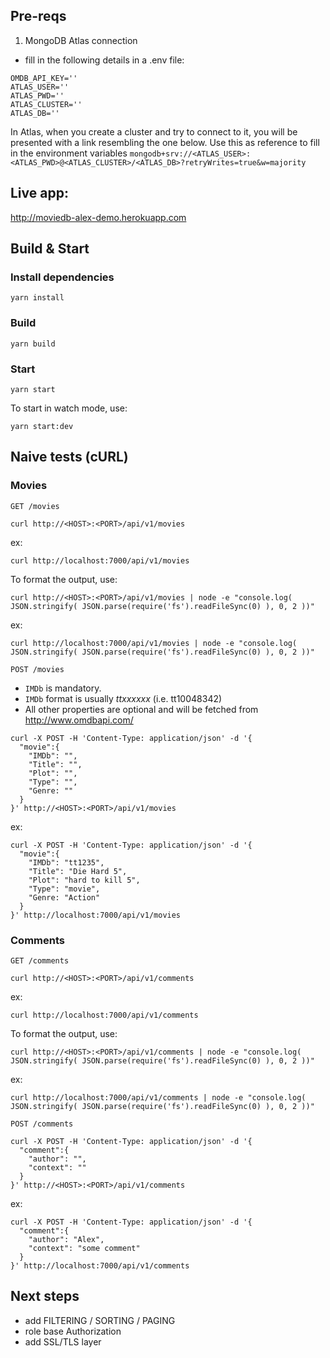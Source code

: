 ## Pre-reqs

1. MongoDB Atlas connection

- fill in the following details in a .env file:

```
OMDB_API_KEY=''
ATLAS_USER=''
ATLAS_PWD=''
ATLAS_CLUSTER=''
ATLAS_DB=''
```

In Atlas, when you create a cluster and try to connect to it, you will be presented with a link resembling the one below. Use this as reference to fill in the environment variables
`mongodb+srv://<ATLAS_USER>:<ATLAS_PWD>@<ATLAS_CLUSTER>/<ATLAS_DB>?retryWrites=true&w=majority`

## Live app:

http://moviedb-alex-demo.herokuapp.com

## Build & Start

### Install dependencies

`yarn install`

### Build

`yarn build`

### Start

`yarn start`

To start in watch mode, use:

`yarn start:dev`

## Naive tests (cURL)

### Movies

`GET /movies`

```
curl http://<HOST>:<PORT>/api/v1/movies
```

ex:

```
curl http://localhost:7000/api/v1/movies
```

To format the output, use:

```
curl http://<HOST>:<PORT>/api/v1/movies | node -e "console.log( JSON.stringify( JSON.parse(require('fs').readFileSync(0) ), 0, 2 ))"
```

ex:

```
curl http://localhost:7000/api/v1/movies | node -e "console.log( JSON.stringify( JSON.parse(require('fs').readFileSync(0) ), 0, 2 ))"
```

`POST /movies`

- `IMDb` is mandatory.
- `IMDb` format is usually _ttxxxxxx_ (i.e. tt10048342)
- All other properties are optional and will be fetched from http://www.omdbapi.com/

```
curl -X POST -H 'Content-Type: application/json' -d '{
  "movie":{
    "IMDb": "",
    "Title": "",
    "Plot": "",
    "Type": "",
    "Genre: ""
  }
}' http://<HOST>:<PORT>/api/v1/movies
```

ex:

```
curl -X POST -H 'Content-Type: application/json' -d '{
  "movie":{
    "IMDb": "tt1235",
    "Title": "Die Hard 5",
    "Plot": "hard to kill 5",
    "Type": "movie",
    "Genre: "Action"
  }
}' http://localhost:7000/api/v1/movies
```

### Comments

`GET /comments`

```
curl http://<HOST>:<PORT>/api/v1/comments
```

ex:

```
curl http://localhost:7000/api/v1/comments
```

To format the output, use:

```
curl http://<HOST>:<PORT>/api/v1/comments | node -e "console.log( JSON.stringify( JSON.parse(require('fs').readFileSync(0) ), 0, 2 ))"
```

ex:

```
curl http://localhost:7000/api/v1/comments | node -e "console.log( JSON.stringify( JSON.parse(require('fs').readFileSync(0) ), 0, 2 ))"
```

`POST /comments`

```
curl -X POST -H 'Content-Type: application/json' -d '{
  "comment":{
    "author": "",
    "context": ""
  }
}' http://<HOST>:<PORT>/api/v1/comments
```

ex:

```
curl -X POST -H 'Content-Type: application/json' -d '{
  "comment":{
    "author": "Alex",
    "context": "some comment"
  }
}' http://localhost:7000/api/v1/comments
```

## Next steps

- add FILTERING / SORTING / PAGING
- role base Authorization
- add SSL/TLS layer
